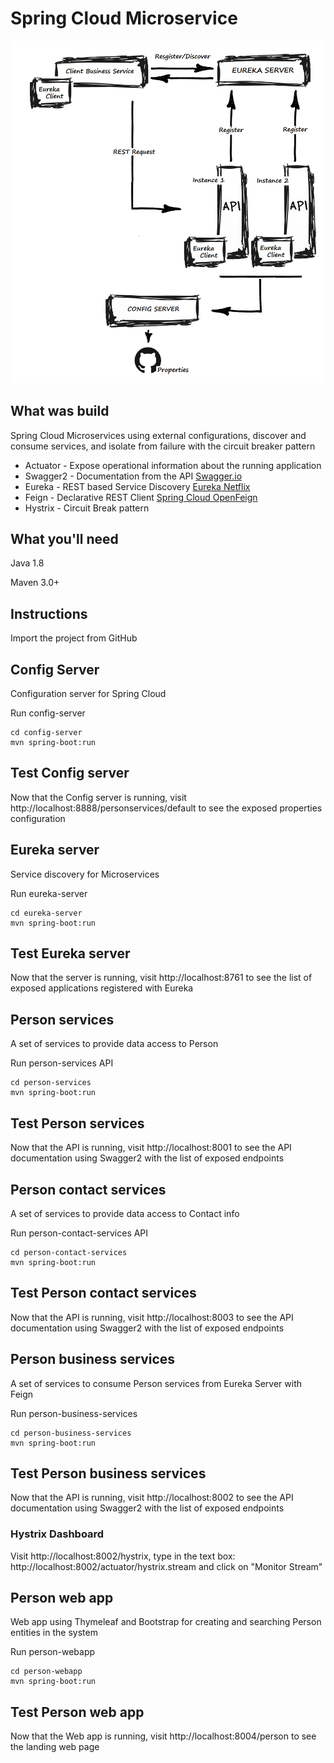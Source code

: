 # Spring Cloud Microservice
![Microservices Overiew](https://github.com/diogo-santos/spring-cloud-ms/blob/master/service-design.png)

## What was build
Spring Cloud Microservices using external configurations, discover and consume services, and isolate from failure with the circuit breaker pattern

- Actuator - Expose operational information about the running application
- Swagger2 - Documentation from the API [Swagger.io](https://swagger.io)
- Eureka - REST based Service Discovery [Eureka Netflix](https://github.com/Netflix/eureka/wiki/Eureka-at-a-glance)
- Feign - Declarative REST Client [Spring Cloud OpenFeign](https://cloud.spring.io/spring-cloud-openfeign/single/spring-cloud-openfeign.html)
- Hystrix - Circuit Break pattern

## What you'll need

Java 1.8

Maven 3.0+

## Instructions
Import the project from GitHub

## Config Server
Configuration server for Spring Cloud

Run config-server
```
cd config-server
mvn spring-boot:run
```

## Test Config server
Now that the Config server is running, visit http://localhost:8888/personservices/default to see the exposed properties configuration

## Eureka server
Service discovery for Microservices

Run eureka-server
```
cd eureka-server
mvn spring-boot:run
```

## Test Eureka server
Now that the server is running, visit http://localhost:8761 to see the list of exposed applications registered with Eureka

## Person services
A set of services to provide data access to Person

Run person-services API
```
cd person-services
mvn spring-boot:run
```

## Test Person services
Now that the API is running, visit http://localhost:8001 to see the API documentation using Swagger2 with the list of exposed endpoints

## Person contact services
A set of services to provide data access to Contact info

Run person-contact-services API
```
cd person-contact-services
mvn spring-boot:run
```

## Test Person contact services
Now that the API is running, visit http://localhost:8003 to see the API documentation using Swagger2 with the list of exposed endpoints

## Person business services
A set of services to consume Person services from Eureka Server with Feign 

Run person-business-services 
```
cd person-business-services
mvn spring-boot:run
```

## Test Person business services
Now that the API is running, visit http://localhost:8002 to see the API documentation using Swagger2 with the list of exposed endpoints

### Hystrix Dashboard
Visit http://localhost:8002/hystrix, type in the text box: http://localhost:8002/actuator/hystrix.stream and click on "Monitor Stream"

## Person web app
Web app using Thymeleaf and Bootstrap for creating and searching Person entities in the system

Run person-webapp 
```
cd person-webapp
mvn spring-boot:run
```

## Test Person web app
Now that the Web app is running, visit http://localhost:8004/person to see the landing web page
